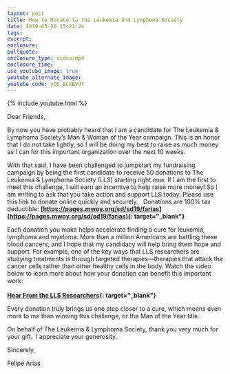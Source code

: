 ```yaml
---
layout: post
title: How to Donate to the Leukemia and Lymphoma Society
date: 2019-03-28 15:21:24
tags:
excerpt:
enclosure:
pullquote:
enclosure_type: video/mp4
enclosure_time:
use_youtube_image: true
youtube_alternate_image:
youtube_code: ybS_BLkBVdY
---
```


{% include youtube.html %}

Dear Friends,&nbsp;

By now you have probably heard that I am a candidate for The Leukemia & Lymphoma Society’s Man & Woman of the Year campaign. This is an honor that I do not take lightly, so I will be doing my best to raise as much money as I can for this important organization over the next 10 weeks.

With that said, I have been challenged to jumpstart my fundraising campaign by being the first candidate to receive 50 donations to The Leukemia & Lymphoma Society (LLS) starting right now. If I am the first to meet this challenge, I will earn an incentive to help raise more money! So I am writing to ask that you take action and support LLS today. Please use this link to donate online quickly and securely. &nbsp; Donations are 100% tax deductible: **[https://pages.mwoy.org/sd/sd19/farias](https://pages.mwoy.org/sd/sd19/farias){: target="_blank"}**

Each donation you make helps accelerate finding a cure for leukemia, lymphoma and myeloma. More than a million Americans are battling these blood cancers, and I hope that my candidacy will help bring them hope and support. For example, one of the key ways that LLS researchers are studying treatments is through targeted therapies—therapies that attack the cancer cells rather than other healthy cells in the body. Watch the video below to learn more about how your donation can benefit this important work:<br>&nbsp;<br>**[Hear From the LLS Researchers](https://www.youtube.com/watch?v=V_jIyFxyshE&amp;feature=player_embedded){: target="_blank"}**

Every donation truly brings us one step closer to a cure, which means even more to me than winning this challenge, or the Man of the Year title.&nbsp;

On behalf of The Leukemia & Lymphoma Society, thank you very much for your gift. &nbsp;I appreciate your generosity.

Sincerely,

Felipe Arias